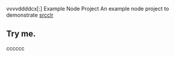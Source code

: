 vvvvddddcx[:] Example Node Project
An example node project to demonstrate [srcclr](https://www.srcclr.com)
## Try me.
cccccc
